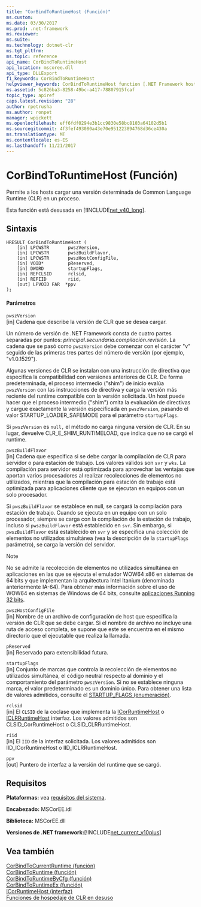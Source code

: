 ```yaml
---
title: "CorBindToRuntimeHost (Función)"
ms.custom: 
ms.date: 03/30/2017
ms.prod: .net-framework
ms.reviewer: 
ms.suite: 
ms.technology: dotnet-clr
ms.tgt_pltfrm: 
ms.topic: reference
api_name: CorBindToRuntimeHost
api_location: mscoree.dll
api_type: DLLExport
f1_keywords: CorBindToRuntimeHost
helpviewer_keywords: CorBindToRuntimeHost function [.NET Framework hosting]
ms.assetid: 5c826ba3-8258-49bc-a417-78807915fcaf
topic_type: apiref
caps.latest.revision: "28"
author: rpetrusha
ms.author: ronpet
manager: wpickett
ms.openlocfilehash: eff6fdf0294e3b1cc9830e58bc8103a64102d5b1
ms.sourcegitcommit: 4f3fef493080a43e70e951223894768d36ce430a
ms.translationtype: MT
ms.contentlocale: es-ES
ms.lasthandoff: 11/21/2017
---
```

# <a name="corbindtoruntimehost-function"></a>CorBindToRuntimeHost (Función)
Permite a los hosts cargar una versión determinada de Common Language Runtime (CLR) en un proceso.  
  
 Esta función está desusada en [!INCLUDE[net_v40_long](../../../../includes/net-v40-long-md.md)].  
  
## <a name="syntax"></a>Sintaxis  
  
```  
HRESULT CorBindToRuntimeHost (  
    [in] LPCWSTR       pwszVersion,   
    [in] LPCWSTR       pwszBuildFlavor,   
    [in] LPCWSTR       pwszHostConfigFile,   
    [in] VOID*         pReserved,   
    [in] DWORD         startupFlags,   
    [in] REFCLSID      rclsid,   
    [in] REFIID        riid,   
    [out] LPVOID FAR  *ppv  
);  
```  
  
#### <a name="parameters"></a>Parámetros  
 `pwszVersion`  
 [in] Cadena que describe la versión de CLR que se desea cargar.  
  
 Un número de versión de .NET Framework consta de cuatro partes separadas por puntos: *principal.secundaria.compilación.revisión*. La cadena que se pasó como `pwszVersion` debe comenzar con el carácter "v" seguido de las primeras tres partes del número de versión (por ejemplo, "v1.0.1529").  
  
 Algunas versiones de CLR se instalan con una instrucción de directiva que especifica la compatibilidad con versiones anteriores de CLR. De forma predeterminada, el proceso intermedio ("shim") de inicio evalúa `pwszVersion` con las instrucciones de directiva y carga la versión más reciente del runtime compatible con la versión solicitada. Un host puede hacer que el proceso intermedio ("shim") omita la evaluación de directivas y cargue exactamente la versión especificada en `pwszVersion`, pasando el valor STARTUP_LOADER_SAFEMODE para el parámetro `startupFlags`.  
  
 Si `pwszVersion` es `null,` el método no carga ninguna versión de CLR. En su lugar, devuelve CLR_E_SHIM_RUNTIMELOAD, que indica que no se cargó el runtime.  
  
 `pwszBuildFlavor`  
 [in] Cadena que especifica si se debe cargar la compilación de CLR para servidor o para estación de trabajo. Los valores válidos son `svr` y `wks`. La compilación para servidor está optimizada para aprovechar las ventajas que aportan varios procesadores al realizar recolecciones de elementos no utilizados, mientras que la compilación para estación de trabajo está optimizada para aplicaciones cliente que se ejecutan en equipos con un solo procesador.  
  
 Si `pwszBuildFlavor` se establece en null, se cargará la compilación para estación de trabajo. Cuando se ejecuta en un equipo con un solo procesador, siempre se carga con la compilación de la estación de trabajo, incluso si `pwszBuildFlavor` está establecido en `svr`. Sin embargo, si `pwszBuildFlavor` está establecido en `svr` y se especifica una colección de elementos no utilizados simultánea (vea la descripción de la `startupFlags` parámetro), se carga la versión del servidor.  
  
> [!NOTE]
>  No se admite la recolección de elementos no utilizados simultánea en aplicaciones en las que se ejecuta el emulador WOW64 x86 en sistemas de 64 bits y que implementan la arquitectura Intel Itanium (denominada anteriormente IA-64). Para obtener más información sobre el uso de WOW64 en sistemas de Windows de 64 bits, consulte [aplicaciones Running 32 bits](http://msdn.microsoft.com/library/windows/desktop/aa384249.aspx).  
  
 `pwszHostConfigFile`  
 [in] Nombre de un archivo de configuración de host que especifica la versión de CLR que se debe cargar. Si el nombre de archivo no incluye una ruta de acceso completa, se supone que este se encuentra en el mismo directorio que el ejecutable que realiza la llamada.  
  
 `pReserved`  
 [in] Reservado para extensibilidad futura.  
  
 `startupFlags`  
 [in] Conjunto de marcas que controla la recolección de elementos no utilizados simultánea, el código neutral respecto al dominio y el comportamiento del parámetro `pwszVersion`. Si no se establece ninguna marca, el valor predeterminado es un dominio único. Para obtener una lista de valores admitidos, consulte el [STARTUP_FLAGS (enumeración)](../../../../docs/framework/unmanaged-api/hosting/startup-flags-enumeration.md).  
  
 `rclsid`  
 [in] El `CLSID` de la coclase que implementa la [ICorRuntimeHost](../../../../docs/framework/unmanaged-api/hosting/icorruntimehost-interface.md) o [ICLRRuntimeHost](../../../../docs/framework/unmanaged-api/hosting/iclrruntimehost-interface.md) interfaz. Los valores admitidos son CLSID_CorRuntimeHost o CLSID_CLRRuntimeHost.  
  
 `riid`  
 [in] El `IID` de la interfaz solicitada. Los valores admitidos son IID_ICorRuntimeHost o IID_ICLRRuntimeHost.  
  
 `ppv`  
 [out] Puntero de interfaz a la versión del runtime que se cargó.  
  
## <a name="requirements"></a>Requisitos  
 **Plataformas:** vea [requisitos del sistema](../../../../docs/framework/get-started/system-requirements.md).  
  
 **Encabezado:** MSCorEE.idl  
  
 **Biblioteca:** MSCorEE.dll  
  
 **Versiones de .NET framework:**[!INCLUDE[net_current_v10plus](../../../../includes/net-current-v10plus-md.md)]  
  
## <a name="see-also"></a>Vea también  
 [CorBindToCurrentRuntime (función)](../../../../docs/framework/unmanaged-api/hosting/corbindtocurrentruntime-function.md)  
 [CorBindToRuntime (función)](../../../../docs/framework/unmanaged-api/hosting/corbindtoruntime-function.md)  
 [CorBindToRuntimeByCfg (función)](../../../../docs/framework/unmanaged-api/hosting/corbindtoruntimebycfg-function.md)  
 [CorBindToRuntimeEx (función)](../../../../docs/framework/unmanaged-api/hosting/corbindtoruntimeex-function.md)  
 [ICorRuntimeHost (interfaz)](../../../../docs/framework/unmanaged-api/hosting/icorruntimehost-interface.md)  
 [Funciones de hospedaje de CLR en desuso](../../../../docs/framework/unmanaged-api/hosting/deprecated-clr-hosting-functions.md)
